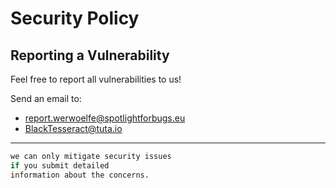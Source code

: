 # Security Policy


## Reporting a Vulnerability

Feel free to report all vulnerabilities to us!

Send an email to:
- report.werwoelfe@spotlightforbugs.eu
- BlackTesseract@tuta.io 

---

```python
we can only mitigate security issues
if you submit detailed 
information about the concerns.

```